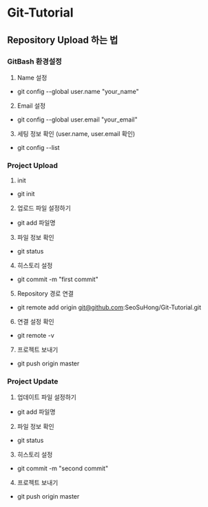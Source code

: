 # Git-Tutorial

## Repository Upload 하는 법

### GitBash 환경설정
1. Name 설정
- git config --global user.name "your_name"
2. Email 설정
- git config --global user.email "your_email"
3. 세팅 정보 확인 (user.name, user.email 확인)
- git config --list

### Project Upload
1. init
- git init
2. 업로드 파일 설정하기
- git add 파일명
3. 파일 정보 확인
- git status
4. 히스토리 설정
- git commit -m "first commit"
5. Repository 경로 연결
- git remote add origin git@github.com:SeoSuHong/Git-Tutorial.git
6. 연결 설정 확인
- git remote -v
7. 프로젝트 보내기
- git push origin master

### Project Update
1. 업데이트 파일 설정하기
- git add 파일명
2. 파일 정보 확인
- git status
3. 히스토리 설정
- git commit -m "second commit"
4. 프로젝트 보내기
- git push origin master
